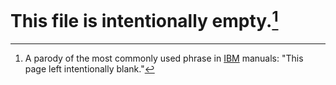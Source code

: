 # This file is intentionally empty.[^1]

[^1]: A parody of the most commonly used phrase in [IBM](https://www.ibm.com) manuals: "This page left intentionally blank."
